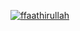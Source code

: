 [![ffaathirullah](https://circleci.com/github/ffaathirullah/MU_App_Kotlin.svg?style=svg)](https://app.circleci.com/pipelines/github/ffaathirullah/MU_App_Kotlin)

